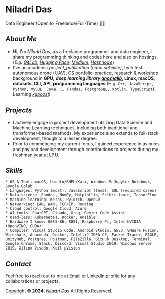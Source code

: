 **Niladri Das**
================

Data Engineer (Open to Freelance/Full-Time) 🗽🗼

***About Me***
------------

- Hi, I'm _Niladri Das_, as a freelance programmer and data engineer, I share my programming thinking and codes here and also on hostings. (_E.g. [GitLab](https://gitlab.com/niladridas), [Hugging Face](https://huggingface.co/officialniladridas/), [Medium](https://medium.com/@niladrridas), [Hashnode](https://hashnode.com/@niladridas)_)
- I've an academic _project_publication (nano satellite)_, tech fest autonomous drone (UAV), CS portfolio-practice, research & workshop background in **GPU, _deep learning library [anomalib](https://github.com/openvinotoolkit/anomalib)_, Linux, macOS, datasets, CLI, API, programming languages** (E.g. `C++, JavaScript, Python, MySQL, Java, C, Pandas, PostgreSQL, Kotlin, TypeScript`). Learning _[xgboost](https://xgboost.readthedocs.io/en/latest/)!_

***Projects***
------------

- I actively engage in project development utilizing Data Science and Machine Learning techniques, including both traditional and transformer-based methods. My experience also extends to full-stack development, though to a lesser degree.
- Prior to commencing my current focus, I gained experience in avionics and payload development through contributions to projects during my freshman year at [LPU](https://www.lpu.in/).

***Skills***
------------

```
* OS & Tool: macOS, Ubuntu/RHEL/Kali, Windows & Jupyter Notebook, Google Colab
* Languages: Python (most), JavaScript (less), SQL (required cases)
* Data science: Pandas, NumPy, Matplotlib, Scikit-learn, TensorFlow
* Machine learning: Keras, PyTorch, OpenCV
* Networking: LAN, WAN, TCP/IP, Routing
* Cloud control: Google Cloud, Azure
* AI tools: ChatGPT, Claude, Groq, Gemini Code Assist
* Used-less: Kubernetes, Docker, Ansible
* Hardware I know: 8085-86, 8051, Raspberry Pi, Intel-NVIDIA (OpenVINO, CUDA)
* Compiler: Visual Studio Code, Android Studio, GNS3, VMWare Fusion, Wireshark, Anaconda, Docker, IntelliJ IDEA CE, Packet Tracer, EAGLE, UnityHub, Postgres, Postman, FileZilla, GitHub Desktop, Terminal, Google Chrome, Slack, Discord, Visual Studio 2019, Windows Server 2019, Xilinx Vivado, Keil µVision
```

***Contact***
------------

Feel free to reach out to me at [Email](mailto:ndas1262000@gmail.com) or [LinkedIn profile](https://www.linkedin.com/in/niladrridas) for any collaborations or projects.

Copyright **© 2024**, _Niladri Das_ All Rights Reserved.
